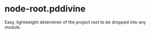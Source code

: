 # node-root.pddivine
Easy, lightweight determiner of the project root to be dropped into any module.
